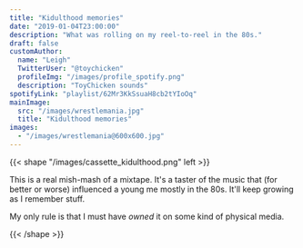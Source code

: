 ```yaml
---
title: "Kidulthood memories"
date: "2019-01-04T23:00:00"
description: "What was rolling on my reel-to-reel in the 80s."
draft: false
customAuthor:
  name: "Leigh"
  TwitterUser: "@toychicken"
  profileImg: "/images/profile_spotify.png"
  description: "ToyChicken sounds"
spotifyLink: "playlist/62Mr3KkSsuaH8cb2tYIoOq"
mainImage:
  src: "/images/wrestlemania.jpg"
  title: "Kidulthood memories"
images:
  - "/images/wrestlemania@600x600.jpg"
---
```


{{< shape "/images/cassette_kidulthood.png" left >}}


This is a real mish-mash of a mixtape. It's a taster of the music that (for better or worse) influenced a young me mostly in the 80s. It'll keep growing as I remember stuff.

My only rule is that I must have _owned_ it on some kind of physical media.

{{< /shape >}}